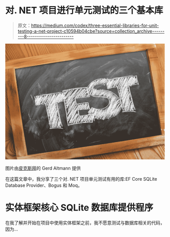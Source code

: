 # 对. NET 项目进行单元测试的三个基本库

> 原文：<https://medium.com/codex/three-essential-libraries-for-unit-testing-a-net-project-c10594b04cbe?source=collection_archive---------8----------------------->

![](img/8b05fa6e420d30d5762ccf6b0b3a1cc9.png)

图片由[皮克斯拜](https://pixabay.com/?utm_source=link-attribution&utm_medium=referral&utm_campaign=image&utm_content=2450236)的 Gerd Altmann 提供

在这篇文章中，我分享了三个对. NET 项目单元测试有用的库:EF Core SQLite Database Provider、Bogus 和 Moq。

# 实体框架核心 SQLite 数据库提供程序

在我了解并开始在项目中使用实体框架之前，我不愿意测试与数据库相关的代码，因为…